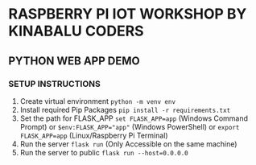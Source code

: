# RASPBERRY PI IOT WORKSHOP BY KINABALU CODERS

## PYTHON WEB APP DEMO

### SETUP INSTRUCTIONS

1. Create virtual environment `python -m venv env`
2. Install required Pip Packages `pip install -r requirements.txt`
3. Set the path for FLASK_APP `set FLASK_APP=app` (Windows Command Prompt) or `$env:FLASK_APP="app"` (Windows PowerShell) or `export FLASK_APP=app` (Linux/Raspberry Pi Terminal)
4. Run the server `flask run` (Only Accessible on the same machine)
5. Run the server to public `flask run --host=0.0.0.0`